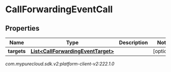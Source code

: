 # CallForwardingEventCall


## Properties

| Name | Type | Description | Notes |
| ------------ | ------------- | ------------- | ------------- |
| **targets** | [**List&lt;CallForwardingEventTarget&gt;**](CallForwardingEventTarget) |  |  [optional] |




_com.mypurecloud.sdk.v2:platform-client-v2:222.1.0_
